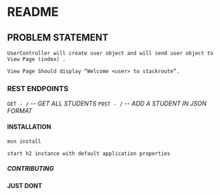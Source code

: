 # README
## PROBLEM STATEMENT

`UserController will create user object and will send user object to View Page (index) .`

`View Page Should display “Welcome <user> to stackroute”.`

### REST ENDPOINTS
`GET - /` -- *GET ALL STUDENTS*
`POST - /` -- *ADD A STUDENT IN JSON FORMAT*

#### INSTALLATION

`mvn install`

`start h2 instance with default application properties`

##### CONTRIBUTING

**JUST DONT**



